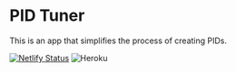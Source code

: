 # PID Tuner

This is an app that simplifies the process of creating PIDs.

[![Netlify Status](https://api.netlify.com/api/v1/badges/5c00b705-8183-4a2a-9e15-ee96d5d26473/deploy-status)](https://app.netlify.com/sites/pid-tuner/deploys)
![Heroku](https://pyheroku-badge.herokuapp.com/?app=pid-tuner-condig)
